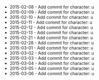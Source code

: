 - 2015-02-08 - Add commit for character: u
- 2015-02-09 - Add commit for character: u
- 2015-02-10 - Add commit for character: u
- 2015-02-11 - Add commit for character: u
- 2015-02-12 - Add commit for character: u
- 2015-02-13 - Add commit for character: u
- 2015-02-21 - Add commit for character: u
- 2015-02-28 - Add commit for character: u
- 2015-03-01 - Add commit for character: u
- 2015-03-02 - Add commit for character: u
- 2015-03-03 - Add commit for character: u
- 2015-03-04 - Add commit for character: u
- 2015-03-05 - Add commit for character: u
- 2015-03-06 - Add commit for character: u
